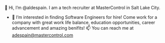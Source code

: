  👋 Hi, I’m @aldespain. I am a tech recruiter at MasterControl in Salt Lake City.
 - 👀 I’m interested in finding Software Engineers for hire!
Come work for a company with great work life balance, education opportunities, career advancement and amazing benifits!
📫 You can reach me at adespain@mastercontrol.com

